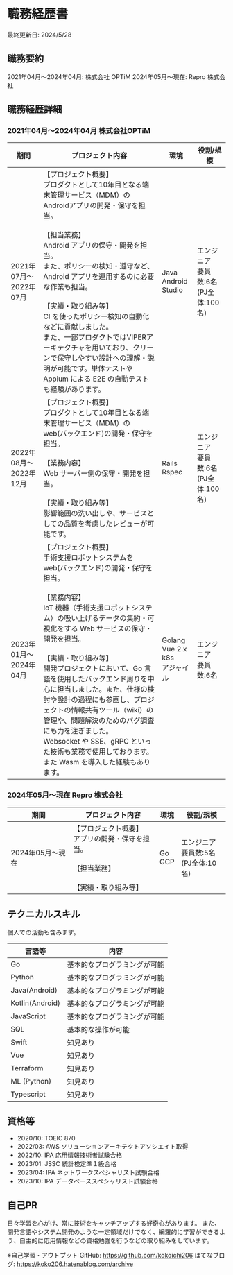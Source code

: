 # 職務経歴書

最終更新日: 2024/5/28

## 職務要約

2021年04月～2024年04月: 株式会社 OPTiM
2024年05月～現在: Repro 株式会社

## 職務経歴詳細

### 2021年04月～2024年04月 株式会社OPTiM

|期間|プロジェクト内容|環境|役割/規模|
|---|---|---|---|
|2021年07月～2022年07月|【プロジェクト概要】<br />プロダクトとして10年目となる端末管理サービス（MDM）のAndroidアプリの開発・保守を担当。<br /><br />【担当業務】<br />Android アプリの保守・開発を担当。<br />また、ポリシーの検知・遵守など、Android アプリを運用するのに必要な作業も担当。<br /><br />【実績・取り組み等】<br />CI を使ったポリシー検知の自動化などに貢献しました。<br />また、一部プロダクトではVIPERアーキテクチャを用いており、クリーンで保守しやすい設計への理解・説明が可能です。単体テストや Appium による E2E の自動テストも経験があります。|Java<br />Android Studio|エンジニア<br />要員数:6名<br />(PJ全体:100名)|
|2022年08月～2022年12月|【プロジェクト概要】<br />プロダクトとして10年目となる端末管理サービス（MDM）の web(バックエンド)の開発・保守を担当。<br /><br />【業務内容】<br />Web サーバー側の保守・開発を担当。<br /><br />【実績・取り組み等】<br />影響範囲の洗い出しや、サービスとしての品質を考慮したレビューが可能です。<br />|Rails<br />Rspec|エンジニア<br />要員数:6名<br />(PJ全体:100名)|
|2023年01月～2024年04月|【プロジェクト概要】<br />手術支援ロボットシステムを web(バックエンド)の開発・保守を担当。<br /><br />【業務内容】<br />IoT 機器（手術支援ロボットシステム）の吸い上げるデータの集約・可視化をする Web サービスの保守・開発を担当。<br /><br />【実績・取り組み等】<br />開発プロジェクトにおいて、Go 言語を使用したバックエンド周りを中心に担当しました。また、仕様の検討や設計の過程にも参画し、プロジェクトの情報共有ツール（wiki）の管理や、問題解決のためのバグ調査にも力を注ぎました。<br />Websocket や SSE、gRPC といった技術も業務で使用しております。また Wasm を導入した経験もあります。|Golang<br />Vue 2.x<br />k8s<br />アジャイル|エンジニア<br />要員数:6名|

### 2024年05月～現在 Repro 株式会社

|期間|プロジェクト内容|環境|役割/規模|
|---|---|---|---|
|2024年05月～現在|【プロジェクト概要】<br />アプリの開発・保守を担当。<br /><br />【担当業務】<br /><br />【実績・取り組み等】<br />|Go<br />GCP|エンジニア<br />要員数:5名<br />(PJ全体:10名)|

## テクニカルスキル

個人での活動も含みます。

|言語等|内容|
|---|---|
|Go|基本的なプログラミングが可能|
|Python|基本的なプログラミングが可能|
|Java(Android)|基本的なプログラミングが可能|
|Kotlin(Android)|基本的なプログラミングが可能|
|JavaScript|基本的なプログラミングが可能|
|SQL|基本的な操作が可能|
|Swift|知見あり|
|Vue|知見あり|
|Terraform|知見あり|
|ML (Python)|知見あり|
|Typescript|知見あり|

## 資格等

- 2020/10: TOEIC 870
- 2022/03: AWS ソリューションアーキテクトアソシエイト取得
- 2022/10: IPA 応用情報技術者試験合格
- 2023/01: JSSC 統計検定準１級合格
- 2023/04: IPA ネットワークスペシャリスト試験合格
- 2023/10: IPA データベーススペシャリスト試験合格

## 自己PR

日々学習を心がけ、常に技術をキャッチアップする好奇心があります。
また、開発言語やシステム開発のような一定領域だけでなく、網羅的に学習ができるよう、自主的に応用情報などの資格勉強を行うなどの取り組みをしています。

※自己学習・アウトプット
GitHub: <https://github.com/kokoichi206>
はてなブログ: <https://koko206.hatenablog.com/archive>
